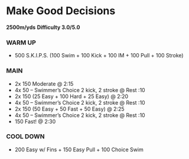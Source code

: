 # Make Good Decisions

**2500m/yds**
**Difficulty 3.0/5.0**

### WARM UP
- 500 S.K.I.P.S. (100 Swim + 100 Kick + 100 IM + 100 Pull + 100 Stroke)

### MAIN
- 2x 150 Moderate @ 2:15
- 4x 50 – Swimmer’s Choice 2 kick, 2 stroke @ Rest :10
- 2x 150 (25 Easy + 100 Hard + 25 Easy) @ 2:20
- 4x 50 – Swimmer’s Choice 2 kick, 2 stroke @ Rest :10
- 2x 150 (50 Easy + 50 Fast + 50 Easy) @ 2:25
- 4x 50 – Swimmer’s Choice 2 kick, 2 stroke @ Rest :10
- 150 Fast! @ 2:30

### COOL DOWN
- 200 Easy w/ Fins + 150 Easy Pull + 100 Choice Swim